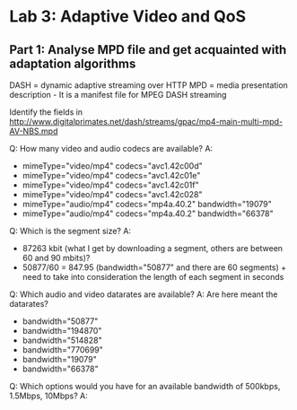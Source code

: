 # Lab 3: Adaptive Video and QoS

## Part 1: Analyse MPD file and get acquainted with adaptation algorithms

DASH = dynamic adaptive streaming over HTTP
MPD = media presentation description - It is a manifest file for MPEG DASH streaming

Identify the fields in http://www.digitalprimates.net/dash/streams/gpac/mp4-main-multi-mpd-AV-NBS.mpd

Q: How many video and audio codecs are available?
A: 
- mimeType="video/mp4" codecs="avc1.42c00d"
- mimeType="video/mp4" codecs="avc1.42c01e"
- mimeType="video/mp4" codecs="avc1.42c01f"
- mimeType="video/mp4" codecs="avc1.42c028"
- mimeType="audio/mp4" codecs="mp4a.40.2" bandwidth="19079"
- mimeType="audio/mp4" codecs="mp4a.40.2" bandwidth="66378"

Q: Which is the segment size?
A: 
- 87263 kbit (what I get by downloading a segment, others are between 60 and 90 mbits)?
- 50877/60  = 847.95 (bandwidth="50877" and there are 60 segments) + need to take into consideration the length of each segment in seconds

Q: Which audio and video datarates are available?
A: Are here meant the datarates?
- bandwidth="50877"
- bandwidth="194870"
- bandwidth="514828"
- bandwidth="770699"
- bandwidth="19079"
- bandwidth="66378"

Q: Which options would you have for an available bandwidth of 500kbps, 1.5Mbps, 10Mbps?
A:
